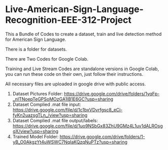 # Live-American-Sign-Language-Recognition-EEE-312-Project

This a Bundle of Codes to create a dataset, train and live detection method for American Sign Language.

There is a folder for datasets.

There are Two Codes for Google Colab.

Training and Live Stream Codes are standalone versions in Google Colab, you can run these code on their own, just follow their instructions.

All necessary files are uploaded in google drive with public access.

1. Dataset Pictures Folder: https://drive.google.com/drive/folders/1yqFp-_nITNoepTeGPSoMOzGA1lB1E6GC?usp=sharing
2. Dataset Complied .mat file input: https://drive.google.com/file/d/1c1bxVDvrfgsc8_eCi-fyKn2uazsgTLn_/view?usp=sharing
3. Dataset Complied .mat file output/labels: https://drive.google.com/file/d/1uo9NSbGx83ZhU9GMz4L1uv1dALROsgqX/view?usp=sharing
4. Trained Model Folder: https://drive.google.com/drive/folders/1-yB_O0AkgzYt4uWSWC7NqIaKQzqNuPTz?usp=sharing
